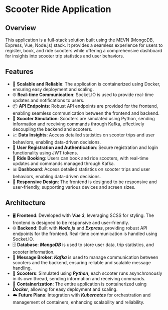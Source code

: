 # Scooter Ride Application

## Overview

This application is a full-stack solution built using the MEVN (MongoDB, Express, Vue, Node.js) stack.
It provides a seamless experience for users to register, book, and ride scooters while offering a comprehensive dashboard for insights into scooter trip statistics and user behaviors.

## Features

- 🚀 **Scalable and Reliable**: The application is containerized using Docker, ensuring easy deployment and scaling.
- 🌐 **Real-time Communication**: Socket.IO is used to provide real-time updates and notifications to users.
- 📦 **API Endpoints**: Robust API endpoints are provided for the frontend, enabling seamless communication between the frontend and backend.
- 🛵 **Scooter Simulation**: Scooters are simulated using Python, sending information and receiving commands through Kafka, effectively decoupling the backend and scooters.
- 📈 **Data Insights**: Access detailed statistics on scooter trips and user behaviors, enabling data-driven decisions.
- 🔐 **User Registration and Authentication**: Secure registration and login functionality using JWT tokens.
- 🛴 **Ride Booking**: Users can book and ride scooters, with real-time updates and commands managed through Kafka.
- 📊 **Dashboard**: Access detailed statistics on scooter trips and user behaviors, enabling data-driven decisions.
- 📱 **Responsive Design**: The frontend is designed to be responsive and user-friendly, supporting various devices and screen sizes.

## Architecture

- 🖥️ **Frontend**: Developed with **_Vue 3_**, leveraging SCSS for styling. The frontend is designed to be responsive and user-friendly.
- 🌐 **Backend**: Built with _**Node.js**_ and _**Express**_, providing robust API endpoints for the frontend. Real-time communication is handled using Socket.IO.
- 🗄️ **Database**: _**MongoDB**_ is used to store user data, trip statistics, and scooter information.
- 📨 **Message Broker**: **_Kafka_** is used to manage communication between scooters and the backend, ensuring reliable and scalable message handling.
- 🛵 **Scooters**: Simulated using _**Python**_, each scooter runs asynchronously in its own thread, sending information and receiving commands.
- 🐳 **Containerization**: The entire application is containerized using _**Docker**_, allowing for easy deployment and scaling.
- ☁️ **Future Plans**: Integration with _**Kubernetes**_ for orchestration and management of containers, enhancing scalability and reliability.